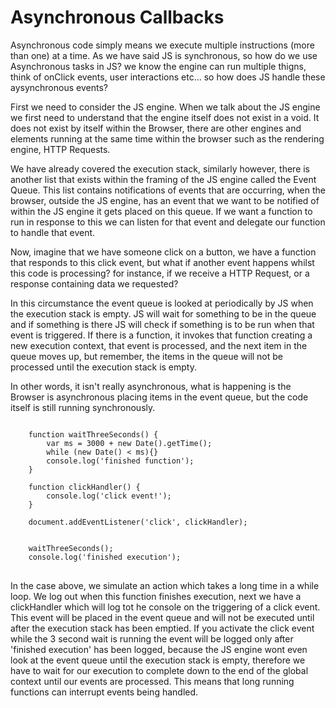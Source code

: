 # Asynchronous Callbacks

Asynchronous code simply means we execute multiple instructions (more than one) at a time. As we have said JS is synchronous, so how do we use Asynchronous tasks in JS? we know the engine can run multiple thigns, think of onClick events, user interactions etc... so how does JS handle these aysynchronous events?

First we need to consider the JS engine. When we talk about the JS engine we first need to understand that the engine itself does not exist in a void. It does not exist by itself within the Browser, there are other engines and elements running at the same time within the browser such as the rendering engine, HTTP Requests.

We have already covered the execution stack, similarly however, there is another list that exists within the framing of the JS engine called the Event Queue. This list contains notifications of events that are occurring, when the browser, outside the JS engine, has an event that we want to be notified of within the JS engine it gets placed on this queue. If we want a function to run in response to this we can listen for that event and delegate our function to handle that event. 

Now, imagine that we have someone click on a button, we have a function that responds to this click event, but what if another event happens whilst this code is processing? for instance, if we receive a HTTP Request, or a response containing data we requested?

In this circumstance the event queue is looked at periodically by JS when the execution stack is empty. JS will wait for something to be in the queue and if something is there JS will check if something is to be run when that event is triggered. If there is a function, it invokes that function creating a new execution context, that event is processed, and the next item in the queue moves up, but remember, the items in the queue will not be processed until the execution stack is empty. 

In other words, it isn't really asynchronous, what is happening is the Browser is asynchronous placing items in the event queue, but the code itself is still running synchronously. 

<pre>
<code>
    function waitThreeSeconds() {
        var ms = 3000 + new Date().getTime();
        while (new Date() < ms){}
        console.log('finished function');
    }

    function clickHandler() {
        console.log('click event!');   
    }

    document.addEventListener('click', clickHandler);


    waitThreeSeconds();
    console.log('finished execution');
</code>
</pre>

In the case above, we simulate an action which takes a long time in a while loop. We log out when this function finishes execution, next we have a clickHandler which will log tot he console on the triggering of a click event. This event will be placed in the event queue and will not be executed until after the execution stack has been emptied. If you activate the click event while the 3 second wait is running the event will be logged only after 'finished execution' has been logged, because the JS engine wont even look at the event queue until the execution stack is empty, therefore we have to wait for our execution to complete down to the end of the global context until our events are processed. This means that long running functions can interrupt events being handled. 
